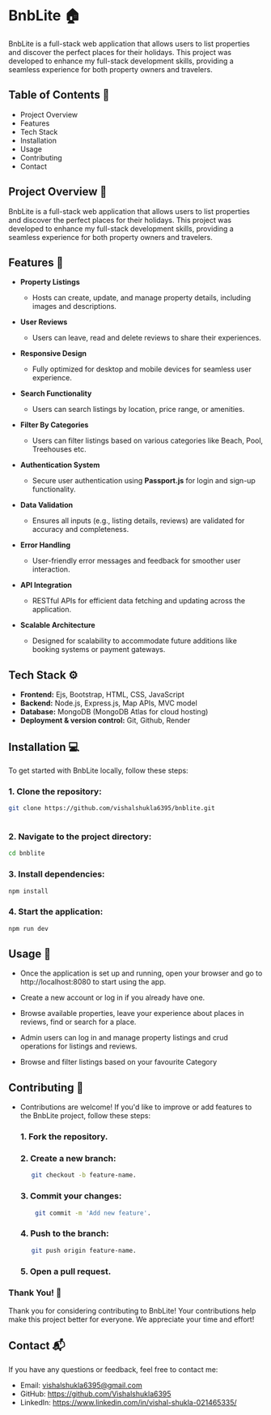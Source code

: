 
# BnbLite 🏠

BnbLite is a full-stack web application that allows users to list properties and discover the perfect places for their holidays. This project was developed to enhance my full-stack development skills, providing a seamless experience for both property owners and travelers.

## Table of Contents 📑

- Project Overview
- Features
- Tech Stack
- Installation
- Usage
- Contributing
- Contact
## Project Overview 🚀

BnbLite is a full-stack web application that allows users to list properties and discover the perfect places for their holidays. This project was developed to enhance my full-stack development skills, providing a seamless experience for both property owners and travelers.  
  
## Features 🌟

- **Property Listings**  
  - Hosts can create, update, and manage property details, including images and descriptions.  

- **User Reviews**  
  - Users can leave, read and delete reviews to share their experiences.  

- **Responsive Design**  
  - Fully optimized for desktop and mobile devices for seamless user experience.  

- **Search Functionality**  
  - Users can search listings by location, price range, or amenities.  

- **Filter By Categories**  
  - Users can filter listings based on various categories like Beach, Pool, Treehouses etc.

- **Authentication System**  
  -  Secure user authentication using **Passport.js** for login and sign-up functionality.  

- **Data Validation**  
  - Ensures all inputs (e.g., listing details, reviews) are validated for accuracy and completeness.  

- **Error Handling**  
  - User-friendly error messages and feedback for smoother user interaction.  

- **API Integration**  
  - RESTful APIs for efficient data fetching and updating across the application.  

- **Scalable Architecture**  
  - Designed for scalability to accommodate future additions like booking systems or payment gateways.  
## Tech Stack ⚙️

- **Frontend:** Ejs, Bootstrap, HTML, CSS, JavaScript 
- **Backend:** Node.js, Express.js, Map APIs, MVC model
- **Database:** MongoDB (MongoDB Atlas for cloud hosting)
- **Deployment & version control:** Git, Github, Render

## Installation 💻


To get started with BnbLite locally, follow these steps:

### 1. Clone the repository:
```bash
git clone https://github.com/vishalshukla6395/bnblite.git
    
```
### 2. Navigate to the project directory: 
```bash
cd bnblite

```
### 3. Install dependencies:

```bash
npm install
```
### 4. Start the application:

```bash
npm run dev
```
## Usage 🔧

- Once the application is set up and running, open your browser and go to http://localhost:8080 to start using the app.
- Create a new account or log in if you already have one.
- Browse available properties, leave your experience about places in reviews, find or search for a place.
- Admin users can log in and manage property listings and crud operations for listings and reviews.

- Browse and filter listings based on your favourite Category
  

## Contributing 🤝

- Contributions are welcome! If you'd like to improve or add features to the BnbLite project, follow these steps:
    ### 1. Fork the repository.
    ### 2. Create a new branch: 
    ```bash
       git checkout -b feature-name.

    ```
    ### 3. Commit your changes:
   ```bash
       git commit -m 'Add new feature'.
    ``` 
    ### 4. Push to the branch: 
    ```bash
       git push origin feature-name.
     ``` 
    ###  5. Open a pull request.

### Thank You! 🙏
Thank you for considering contributing to BnbLite! Your contributions help make this project better for everyone. We appreciate your time and effort!


## Contact 📬

If you have any questions or feedback, feel free to contact me:

- Email: vishalshukla6395@gmail.com
- GitHub: https://github.com/Vishalshukla6395
- LinkedIn: https://www.linkedin.com/in/vishal-shukla-021465335/
